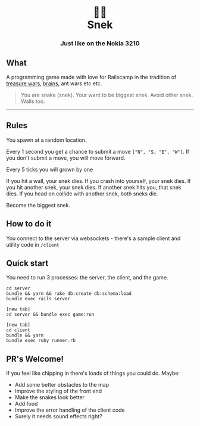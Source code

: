 <div align="center">
  <h1>🐍✨<br>Snek</h1>
  <h3>Just like on the Nokia 3210</h3>
</div>

## What

A programming game made with love for Railscamp in the tradition of [treasure wars](https://gist.github.com/mtcmorris/4071163), [brains](https://github.com/chrislloyd/brains), ant wars etc etc.

> You are snake (snek). Your want to be biggest snek. Avoid other snek. Walls too.

---

## Rules

You spawn at a random location.

Every 1 second you get a chance to submit a move `["N", "S, "E", "W"]`. If you don't submit a move, you will move forward.

Every 5 ticks you will grown by one

If you hit a wall, your snek dies. If you crash into yourself, your snek dies. If you hit another snek, your snek dies. If another snek hits you, that snek dies. If you head on collide with another snek, both sneks die.

Become the biggest snek.

## How to do it

You connect to the server via websockets - there's a sample client and utility code in `/client`

## Quick start

You need to run 3 processes: the server, the client, and the game.

```
cd server
bundle && yarn && rake db:create db:schema:load
bundle exec rails server

[new tab]
cd server && bundle exec game:run

[new tab]
cd client
bundle && yarn
bundle exec ruby runner.rb
```

## PR's Welcome!

If you feel like chipping in there's loads of things you could do. Maybe:

- Add some better obstacles to the map
- Improve the styling of the front end
- Make the snakes look better
- Add food
- Improve the error handling of the client code
- Surely it needs sound effects right?

```

```
